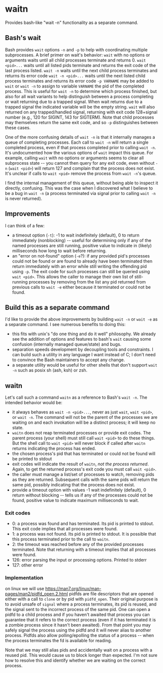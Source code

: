 # waitn
Provides bash-like "wait -n" functionality as a separate command.

## Bash's wait

Bash provides `wait` options `-n` and `-p` to help with coordinating multiple subprocesses.
A brief primer on wait's behavior:
`wait` with no options or arguments waits until all child processes terminate and returns 0.
`wait <pid>...` waits until all listed pids terminate and returns the exit code of the last process listed.
`wait -n` waits until the next child process terminates and returns its error code
`wait -n <pid>...` waits until the next listed child process terminates and returns its error code
`-p VARNAME` may be added to `wait` or `wait -n` to assign to variable `VARNAME` the pid of the completed process.  This is useful for `wait -n` to determine which process finished, but also for all wait variants to help distinguish between a process completing or wait returning due to a trapped signal.  When wait returns due to a trapped signal the indicated variable will be the empty string.
`wait` will also returned on any trapped/handled signal, returning with exit code 128+signal number (e.g., 120 for SIGINT, 143 for SIGTERM).  Note that child processes may themselves return the same exit code, and so `-p` distinguishes between these cases.

One of the more confusing details of `wait -n` is that it internally manages a queue of completing processes.  Each call to `wait -n` will return a single completed process, even if that process completed prior to calling `wait -n`.  It's undocumented how the various options of `wait` impact this queue.  For example, calling `wait` with no options or arguments seems to clear all subprocess state -- you cannot then query for any exit code, even without `-n` (`wait <pid>`) will return 127 and complain that the process does not exist.  It's unclear if calls to `wait <pid>` remove the process from `wait -n`'s queue.

I find the internal management of this queue, without being able to inspect it directly, confusing.  This was the case when I discovered what I believe to be a bug in `wait -n` (a process terminated via signal prior to calling `wait -n` is never returned).

## Improvements
I can think of a few:
- a timeout option (`-t`): -1 to wait indefinitely (default), 0 to return immediately (nonblocking) -- useful for determining only if any of the named processes are still running, positive value to indicate in (likely) milliseconds how long to wait before returning.
- an "error on not-found" option (`-e`?): if any provided pid's processes could not be found or are found to already have been terminated then return immediately with an error while still writing the offending pid using `-p`.  The exit code for such processes can still be queried using `wait <pid>`.  This allows the caller to manage their own list of still-running processes by removing from the list any pid returned from previous calls to `wait -e` either because it terminated or could not be found.

## Build this as a separate command
I'd like to provide the above improvements by building `wait -n` or `wait -e` as a separate command.  I see numerous benefits to doing this:
- this fits with unix's "do one thing and do it well" philosophy.  We already see the addition of options and features to bash's `wait` causing some confusion (internally managed queue/state) and bugs.
- separation speeds development by decoupling tools and constraints.  I can build such a utility in any language I want instead of C; I don't need to convince the Bash maintainers to accept any change.
- a separate utility would be useful for other shells that don't support `wait -n` such as posix sh (ash, ksh) or zsh.

## waitn
Let's call such a command `waitn` as a reference to Bash's `wait -n`.  The intended behavior would be:
- it always behaves as `wait -n <pid>...`, never as just `wait`, `wait <pid>`, or `wait -n`.  The command will not be the parent of the processes we are waiting on and each invokation will be a distinct process; it will keep no state.
- `waitn` does not reap terminated processes or provide exit codes.  The parent process (your shell) must still call `wait <pid>` to do these things.  But the shell call to `wait <pid>` will never block if called after `waitn` returns indicating the process has ended.
- the chosen process's pid that has terminated or could not be found will be printed to stdout
- exit codes will indicate the result of `waitn`, _not the process returned_.  Again, to get the returned process's exit code you must call `wait <pid>`.
- the caller must manage a list/set of processes to watch, removing pids as they are returned.  Subsequent calls with the same pids will return the same pid, possibly indicating that the process does not exist.
- provide a timeout option with values -1 wait indefinitely (default), 0 return without blocking -- tells us if any of the processes could not be found, positive value to indicate maximum milliseconds to wait.

### Exit codes
- 0: a process was found and has terminated.  Its pid is printed to stdout.  This exit code implies that all processes were found.
- 1: a process was not found.  Its pid is printed to stdout.  It is possible that this process terminated prior to the call to `waitn`.
- 2: the timeout was reached before any of the provided processes terminated.  Note that returning with a timeout implies that all processes were found.
- 126: error parsing the input or processing options.  Printed to stderr
- 127: other error

### Implementation
on linux we will use https://man7.org/linux/man-pages/man2/pidfd_open.2.html
pidfds are file descriptors that are opened either with a call to `clone` or by pid with `pidfd_open`.  Their original purpose is to avoid unsafe of `signal` where a process terminates, its pid is reused, and the signal sent to the incorrect process of the same pid.  One can open a pidfd to a child process and if you haven't awaited that process you can guarantee that it refers to the correct process (even if it has terminated it is a zombie process since it hasn't been awaited).  From that point you may safely signal the process using the pidfd and it will never alias to another process.  Pidfds also allow polling/epolling the status of a process -- when the process terminates the fd is available for reading.

Note that we may still alias pids and accidentally wait on a process with a reused pid.  This would cause us to block longer than expected.  I'm not sure how to resolve this and identify whether we are waiting on the correct process.
